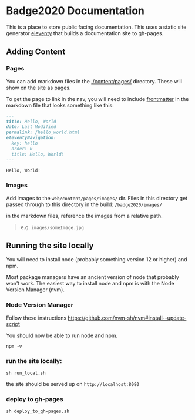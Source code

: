 # Badge2020 Documentation
This is a place to store public facing documentation.
This uses a static site generator [eleventy](https://www.11ty.dev/) that builds a documentation site to gh-pages.

## Adding Content

### Pages
You can add markdown files in the [./content/pages/](./content/pages/) directory.
These will show on the site as pages.

To get the page to link in the nav, you will need to include [frontmatter](https://www.11ty.dev/docs/data-frontmatter/) in the markdown file that looks something like this:

```md
---
title: Hello, World
date: Last Modified 
permalink: /hello_world.html
eleventyNavigation:
  key: hello
  order: 0
  title: Hello, World!
---

Hello, World!
```

### Images
Add images to the `web/content/pages/images/` dir.
Files in this directory get passed through to this directory in the build: `/badge2020/images/`

in the markdown files, reference the images from a relative path.
> e.g. `images/someImage.jpg`

## Running the site locally
You will need to install node (probably something version 12 or higher) and npm.

Most package managers have an ancient version of node that probably won't work.
The easiest way to install node and npm is with the Node Version Manager (nvm).

### Node Version Manager
Follow these instructions
https://github.com/nvm-sh/nvm#install--update-script

You should now be able to run node and npm.
```
npm -v
```

### run the site locally:
```
sh run_local.sh
```
the site should be served up on `http://localhost:8080`

### deploy to gh-pages
```
sh deploy_to_gh-pages.sh
```
